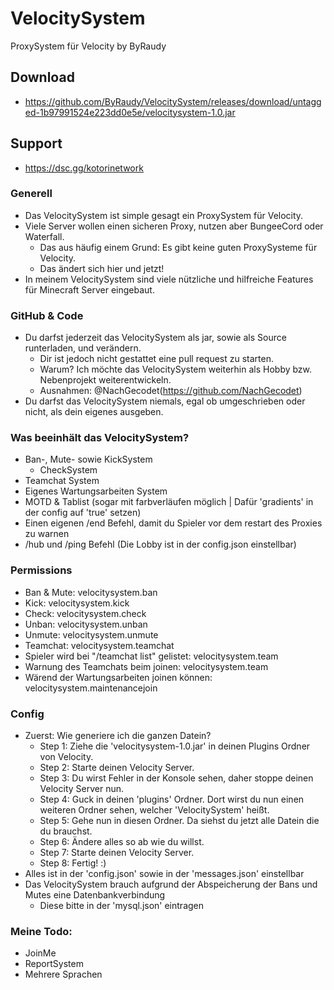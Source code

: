 # VelocitySystem

ProxySystem für Velocity by ByRaudy

## Download

- https://github.com/ByRaudy/VelocitySystem/releases/download/untagged-1b97991524e223dd0e5e/velocitysystem-1.0.jar

## Support

- https://dsc.gg/kotorinetwork

### Generell

- Das VelocitySystem ist simple gesagt ein ProxySystem für Velocity.
- Viele Server wollen einen sicheren Proxy, nutzen aber BungeeCord oder Waterfall.
    - Das aus häufig einem Grund: Es gibt keine guten ProxySysteme für Velocity.
    - Das ändert sich hier und jetzt!
- In meinem VelocitySystem sind viele nützliche und hilfreiche Features für Minecraft Server eingebaut.

### GitHub & Code

- Du darfst jederzeit das VelocitySystem als jar, sowie als Source runterladen, und verändern.
    - Dir ist jedoch nicht gestattet eine pull request zu starten.
    - Warum? Ich möchte das VelocitySystem weiterhin als Hobby bzw. Nebenprojekt weiterentwickeln.
    - Ausnahmen: @NachGecodet(https://github.com/NachGecodet)
- Du darfst das VelocitySystem niemals, egal ob umgeschrieben oder nicht, als dein eigenes ausgeben.

### Was beeinhält das VelocitySystem?

- Ban-, Mute- sowie KickSystem
    - CheckSystem
- Teamchat System
- Eigenes Wartungsarbeiten System
- MOTD & Tablist (sogar mit farbverläufen möglich | Dafür 'gradients' in der config auf 'true' setzen)
- Einen eigenen /end Befehl, damit du Spieler vor dem restart des Proxies zu warnen
- /hub und /ping Befehl (Die Lobby ist in der config.json einstellbar)

### Permissions

- Ban & Mute: velocitysystem.ban
- Kick: velocitysystem.kick
- Check: velocitysystem.check
- Unban: velocitysystem.unban
- Unmute: velocitysystem.unmute
- Teamchat: velocitysystem.teamchat
- Spieler wird bei "/teamchat list" gelistet: velocitysystem.team
- Warnung des Teamchats beim joinen: velocitysystem.team
- Wärend der Wartungsarbeiten joinen können: velocitysystem.maintenancejoin

### Config

- Zuerst: Wie generiere ich die ganzen Datein?
    - Step 1: Ziehe die 'velocitysystem-1.0.jar' in deinen Plugins Ordner von Velocity.
    - Step 2: Starte deinen Velocity Server.
    - Step 3: Du wirst Fehler in der Konsole sehen, daher stoppe deinen Velocity Server nun.
    - Step 4: Guck in deinen 'plugins' Ordner. Dort wirst du nun einen weiteren Ordner sehen, welcher 'VelocitySystem'
      heißt.
    - Step 5: Gehe nun in diesen Ordner. Da siehst du jetzt alle Datein die du brauchst.
    - Step 6: Ändere alles so ab wie du willst.
    - Step 7: Starte deinen Velocity Server.
    - Step 8: Fertig! :)
- Alles ist in der 'config.json' sowie in der 'messages.json' einstellbar
- Das VelocitySystem brauch aufgrund der Abspeicherung der Bans und Mutes eine Datenbankverbindung
    - Diese bitte in der 'mysql.json' eintragen

### Meine Todo:

- JoinMe
- ReportSystem
- Mehrere Sprachen
